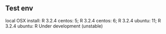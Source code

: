 ## Test env
local OSX install: R 3.2.4
centos: 5; R 3.2.4
centos: 6; R 3.2.4
ubuntu: 11; R 3.2.4
ubuntu: R Under development (unstable)





<!---notes to self:

- check readme, remove title and subtitle
  - uncomment the image
- edit news to reflect new version
  - add date, new name etc


# checks:
devtools::spell_check()
devtools::check(manual = TRUE, remote = TRUE, incoming = TRUE)

devtools::check_win_release(manual = TRUE)

devtools::check_win_devel(manual = TRUE)

# submit to cran
devtools::submit_cran()

-->



